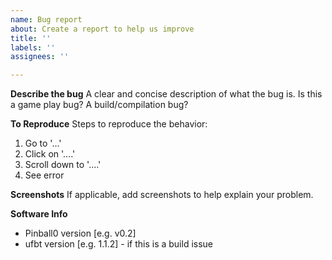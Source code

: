 ```yaml
---
name: Bug report
about: Create a report to help us improve
title: ''
labels: ''
assignees: ''

---
```


**Describe the bug**
A clear and concise description of what the bug is. Is this a game play bug? A build/compilation bug?

**To Reproduce**
Steps to reproduce the behavior:
1. Go to '...'
2. Click on '....'
3. Scroll down to '....'
4. See error

**Screenshots**
If applicable, add screenshots to help explain your problem.

**Software Info**
 - Pinball0 version [e.g. v0.2]
 - ufbt version [e.g. 1.1.2] - if this is a build issue
